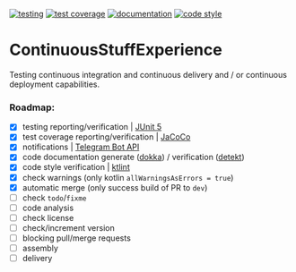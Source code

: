 [![testing](https://img.shields.io/static/v1?label=testing&message=failed&labelColor=212121&color=d50000&style=flat)](https://kepocnhh.github.io/ContinuousStuffExperience/reports/testing/bf4a2af794cf2218ff20e9fd22eb3de562c18fe6ee43ccc3117b38b0559d5c9a8e5d672e86f88cad6bcbc656320d044e2d890602df8593bf8f6ea6999d7b85c0/)
[![test coverage](https://img.shields.io/static/v1?label=test%20coverage&message=26%25&labelColor=212121&color=d50000&style=flat)](https://kepocnhh.github.io/ContinuousStuffExperience/reports/coverage/96cda9f62f1158dfdd75ac9c5a2ea6fc67de6c9bec378927b50d370ff1c9cc9d3358f57ab8c242bd8b9bc37cb24a8af029588fd4c1230db172ea5d281d4937d1/)
[![documentation](https://img.shields.io/badge/documentation-2962ff.svg?style=flat)](https://kepocnhh.github.io/ContinuousStuffExperience/documentation/674bb5916a639e92cb8b7cd428a647f4dc32093d2e4562c2378a589e8cf42b5e1511e911baeba743c4e55741eb707324cea886e8e60d061824b5b77ee2af1a33/)
[![code style](https://img.shields.io/static/v1?label=code%20style&message=Kotlin%20Coding%20Conventions&labelColor=212121&color=2962ff&style=flat)](https://kotlinlang.org/docs/reference/coding-conventions.html)

# ContinuousStuffExperience
Testing continuous integration and continuous delivery and / or continuous deployment capabilities.

### Roadmap:

- [x] testing reporting/verification | [JUnit 5](https://junit.org/junit5/)
- [x] test coverage reporting/verification | [JaCoCo](https://www.jacoco.org/jacoco/)
- [x] notifications | [Telegram Bot API](https://core.telegram.org/bots/api/)
- [x] code documentation generate ([dokka](https://github.com/Kotlin/dokka/)) / verification ([detekt](https://github.com/arturbosch/detekt/))
- [x] code style verification | [ktlint](https://ktlint.github.io/)
- [x] check warnings (only kotlin `allWarningsAsErrors = true`)
- [x] automatic merge (only success build of PR to `dev`)
- [ ] check `todo`/`fixme`
- [ ] code analysis
- [ ] check license
- [ ] check/increment version
- [ ] blocking pull/merge requests
- [ ] assembly
- [ ] delivery